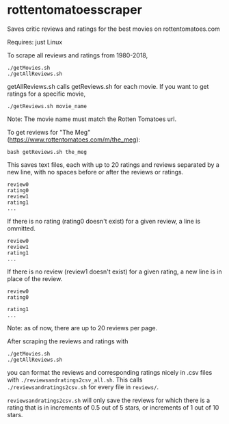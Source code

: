 # rottentomatoesscraper
Saves critic reviews and ratings for the best movies on rottentomatoes.com

Requires: just Linux

To scrape all reviews and ratings from 1980-2018,
```
./getMovies.sh
./getAllReviews.sh
```
getAllReviews.sh calls getReviews.sh for each movie.  If you want to get ratings for a specific movie,

`./getReviews.sh movie_name`

Note: The movie name must match the Rotten Tomatoes url.

To get reviews for "The Meg" (https://www.rottentomatoes.com/m/the_meg):

```bash getReviews.sh the_meg```

This saves text files, each with up to 20 ratings and reviews separated 
by a new line, with no spaces before or after the reviews or ratings. 
```
review0
rating0
review1
rating1
...
```
If there is no rating (rating0 doesn't exist) for a given review, a line is ommitted. 
```
review0
review1
rating1
...
```
If there is no review (review1 doesn't exist) for a given rating, a new line is in place of the review.
```
review0
rating0

rating1
...
```
Note: as of now, there are up to 20 reviews per page.

After scraping the reviews and ratings with 
```
./getMovies.sh
./getAllReviews.sh
```
you can format the reviews and corresponding ratings nicely in .csv files with `./reviewsandratings2csv_all.sh`.
This calls `./reviewsandratings2csv.sh` for every file in `reviews/`.

`reviewsandratings2csv.sh` will only save the reviews for which there is a rating that is in increments of 0.5 out of 5 stars, or increments of 1 out of 10 stars.

